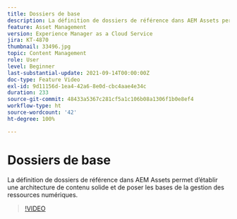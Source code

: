 ```yaml
---
title: Dossiers de base
description: La définition de dossiers de référence dans AEM Assets permet d’établir une architecture de contenu solide et de poser les bases de la gestion des ressources numériques.
feature: Asset Management
version: Experience Manager as a Cloud Service
jira: KT-4870
thumbnail: 33496.jpg
topic: Content Management
role: User
level: Beginner
last-substantial-update: 2021-09-14T00:00:00Z
doc-type: Feature Video
exl-id: 9d11156d-1ea4-42a6-8e0d-cbc4aae4e34c
duration: 233
source-git-commit: 48433a5367c281cf5a1c106b08a1306f1b0e8ef4
workflow-type: ht
source-wordcount: '42'
ht-degree: 100%

---
```


# Dossiers de base

La définition de dossiers de référence dans AEM Assets permet d’établir une architecture de contenu solide et de poser les bases de la gestion des ressources numériques.

>[!VIDEO](https://video.tv.adobe.com/v/37328?quality=12&learn=on&captions=fre_fr)
